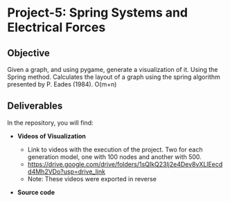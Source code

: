 ﻿# Project-5: Spring Systems and Electrical Forces

## Objective
Given a graph, and using pygame, generate a visualization of it. Using the Spring method. Calculates the layout of a graph using the spring algorithm presented by P. Eades (1984). O(m+n)


## Deliverables
In the repository, you will find:

- **Videos of Visualization**
  - Link to videos with the execution of the project. Two for each generation model, one with 100 nodes and another with 500.
  - https://drive.google.com/drive/folders/1sQIkQ23Ij2e4Dev8vXLlEecdd4Mh2VDo?usp=drive_link
  - Note: These videos were exported in reverse
    
- **Source code**

